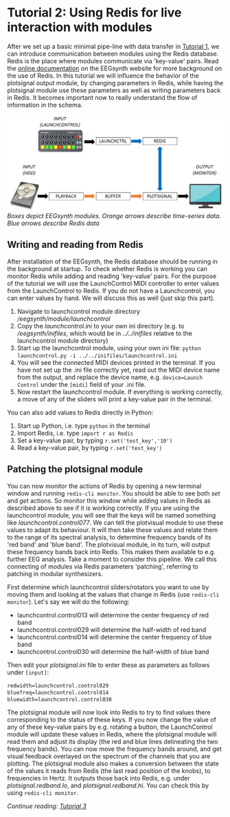 # Tutorial 2: Using Redis for live interaction with modules

After we set up a basic minimal pipe-line with data transfer in [Tutorial 1](tutorial1.md), we can introduce communication between modules using the Redis database. Redis is the place where modules communicate via 'key-value' pairs. Read the [online documentation](http://www.ouunpo.com/eegsynth/?page_id=514) on the EEGsynth website for more background on the use of Redis. In this tutorial we will influence the behavior of the plotsignal output module, by changing parameters in Redis, while having the plotsignal module use these parameters as well as writing parameters back in Redis. It becomes important now to really understand the flow of information in the schema.

![Schema Tutorial 2](figures/Tutorial2.png)
_Boxes depict EEGsynth modules. Orange arrows describe time-series data. Blue arrows describe Redis data_

## Writing and reading from Redis

After installation of the EEGsynth, the Redis database should be running in the background at startup. To check whether Redis is working you can monitor Redis while adding and reading 'key-value' pairs. For the purpose of the tutorial we will use the LaunchControl MIDI controller to enter values from the LaunchControl to Redis. If you do not have a Launchcontrol, you can enter values by hand. We will discuss this as well (just skip this part).

1.  Navigate to launchcontrol module directory _/eegsynth/module/launchcontrol_
2.  Copy the _launchcontrol.ini_ to your own ini directory (e.g. to _/eegsynth/inifiles_, which would be in
    _../../inifiles_ relative to the launchcontrol module directory)
3.  Start up the launchcontrol module, using your own ini file:
    `python launchcontrol.py -i ../../inifiles/launchcontrol.ini`
4.  You will see the connected MIDI devices printed in the terminal. If you have not set up the .ini
    file correctly yet, read out the MIDI device name from the output, and replace the device name, e.g.
    `device=Launch Control` under the `[midi]` field of your .ini file.
5.  Now restart the launchcontrol module. If everything is working correctly, a move of any of the
    sliders will print a key-value pair in the terminal.

You can also add values to Redis directly in Python:

1.  Start up Python, i.e. type `python` in the terminal
2.  Import Redis, i.e. type `import r as Redis`
3.  Set a key-value pair, by typing `r.set('test_key','10')`
4.  Read a key-value pair, by typing `r.set('test_key')`

## Patching the plotsignal module

You can now monitor the actions of Redis by opening a new terminal window and running `redis-cli monitor`.
You should be able to see both _set_ and _get_ actions. So monitor this window while adding values
in Redis as described above to see if it is working correctly. If you are using the launchcontrol
module, you will see that the keys will be named something like _launchcontrol.control077_.
We can tell the plotvisual module to use these values to adapt its behaviour. It will then take
these values and relate them to the range of its spectral analysis, to determine frequency bands
of its 'red band' and 'blue band'. The plotvisual module, in its turn, will output these frequency
bands back into Redis. This makes them available to e.g. further EEG analysis. Take a moment to
consider this pipeline. We call this connecting of modules via Redis parameters 'patching',
referring to patching in modular synthesizers.

First determine which launchcontrol sliders/rotators you want to use by moving them and looking at the values that change in Redis (use `redis-cli monitor`). Let's say we will do the following:

- launchcontrol.control013 will determine the center frequency of red band
- launchcontrol.control029 will determine the half-width of red band
- launchcontrol.control014 will determine the center frequency of blue band
- launchcontrol.control030 will determine the half-width of blue band

Then edit your _plotsignal.ini_ file to enter these as parameters as follows under `[input]`:

```redfreq=launchcontrol.control013
redwidth=launchcontrol.control029
bluefreq=launchcontrol.control014
bluewidth=launchcontrol.control030
```

The plotsignal module will now look into Redis to try to find values there corresponding to the status of these keys.
If you now change the value of any of these key-value pairs by e.g. rotating a button,
the LaunchControl module will update these values in Redis, where the plotsignal module will
read them and adjust its display (the red and blue lines delineating the two frequency bands).
You can now move the frequency bands around, and get visual feedback overlayed on the spectrum
of the channels that you are plotting. The plotsignal module also makes a conversion between the
state of the values it reads from Redis (the last read position of the knobs), to frequencies in
Hertz. It outputs those back into Redis, e.g. under _plotsignal.redband.lo_, and
_plotsignal.redband.hi_. You can check this by using `redis-cli monitor`.

_Continue reading: [Tutorial 3](tutorial3.md)_
